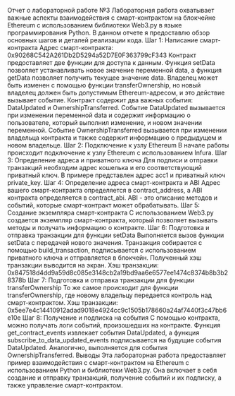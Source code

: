 Отчет о лабораторной работе №3
Лабораторная работа охватывает важные аспекты взаимодействия с смарт-контрактом на блокчейне Ethereum с использованием библиотеки Web3.py в языке программирования Python. В данном отчете я предоставлю обзор основных шагов и деталей реализации кода.
Шаг 1: Написание смарт-контракта
Адрес смарт-контракта: 
0x90268C542A261Db2D5294a52D7E0F363799cF343
Контракт предоставляет две функции для доступа к данным. Функция setData позволяет устанавливать новое значение переменной data, а функция getData позволяет получить текущее значение data. Владелец может быть изменен с помощью функции transferOwnership, но новый владелец должен быть допустимым Ethereum-адресом, и это действие вызывает событие. Контракт содержит два важных события: DataUpdated и OwnershipTransferred. Событие DataUpdated вызывается при изменении переменной data и содержит информацию о пользователе, который выполнил изменение, и новом значении переменной. Событие OwnershipTransferred вызывается при изменении владельца контракта и также содержит информацию о предыдущем и новом владельце.
Шаг 2: Подключение к узлу Ethereum
В начале работы происходит подключение к узлу Ethereum с использованием Infura.
Шаг 3: Определение адреса и приватного ключа
Для подписи и отправки транзакций необходим адрес кошелька и его соответствующий приватный ключ. В примере представлен адрес acc1 и приватный ключ private_key.
Шаг 4: Определение адреса смарт-контракта и ABI
Адрес вашего смарт-контракта определяется в contract_address, а ABI контракта определяется в contract_abi. ABI - это описание методов и событий, которые смарт-контракт может обрабатывать.
Шаг 5: Создание экземпляра смарт-контракта
С использованием Web3.py создается экземпляр смарт-контракта, который позволяет вызывать методы и получать информацию о контракте.
Шаг 6: Подготовка и отправка транзакции для функции setData
Выполняется вызов функции setData с передачей нового значения. Транзакция собирается с помощью build_transaction, подписывается с использованием приватного ключа и отправляется в блокчейн. Полученный хэш транзакции выводится на экран.
Хэш транзакции: 
0x847518d4dd9a59d8c085e3148cb2a19bd9aa6e6577ee1474c8374b8b3b28378b
Шаг 7: Подготовка и отправка транзакции для функции transferOwnership
То же самое происходит для функции transferOwnership, где новому владельцу передается контроль над смарт-контрактом.
Хэш транзакции: 
0x5ee7e4c14410912adad9018e4924cc9c1505b178660a24af7440f3c47bb6e10e
Шаг 8: Получение и подписка на события
С помощью контракта, можно получать логи событий, произошедших на контракте. Функция get_contract_events извлекает события DataUpdated, а функция subscribe_to_data_updated_events подписывается на будущие события DataUpdated. Аналогично, выполняется для события OwnershipTransferred.
Выводы
Эта лабораторная работа предоставляет пример взаимодействия с смарт-контрактом на Ethereum с использованием Python и библиотеки Web3.py. Она включает в себя создание и отправку транзакций, получение событий и их подписку, а также управление смарт-контрактом. 
